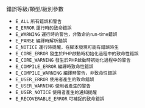 錯誤等級/類型/級別參數
* `E_ALL` <small>所有錯誤和警告</small>
* `E_ERROR` <small>運行時的致命錯誤</small>
* `E_WARNING`  <small>運行時的警告，非致命的run-time錯誤</small>
* `E_PARSE` <small>編譯時解析錯誤</small>
* `E_NOTICE` <small>運行時提醒，在腳本發現可能有錯誤時生</small>
* `E_CORE_ERROR` <small>發生於PHP啟動時初始化過程中的致命性錯誤</small>
* `E_CORE_WARNING` <small>發生於PHP啟動時初始化過程中的警告</small>
* `E_COMPILE_ERROR` <small>編譯時致命性錯誤</small>
* `E_COMPILE_WARNING` <small>編譯時警告，非致命性錯誤</small>
* `E_USER_ERROR` <small>使用者產生的致命錯誤</small>
* `E_USER_WARNING` <small>使用者產生的警告</small>
* `E_USER_NOTICE` <small>使用者產生的通知提醒</small>
* `E_RECOVERABLE_ERROR` <small>可補捉的致命錯誤</small>
